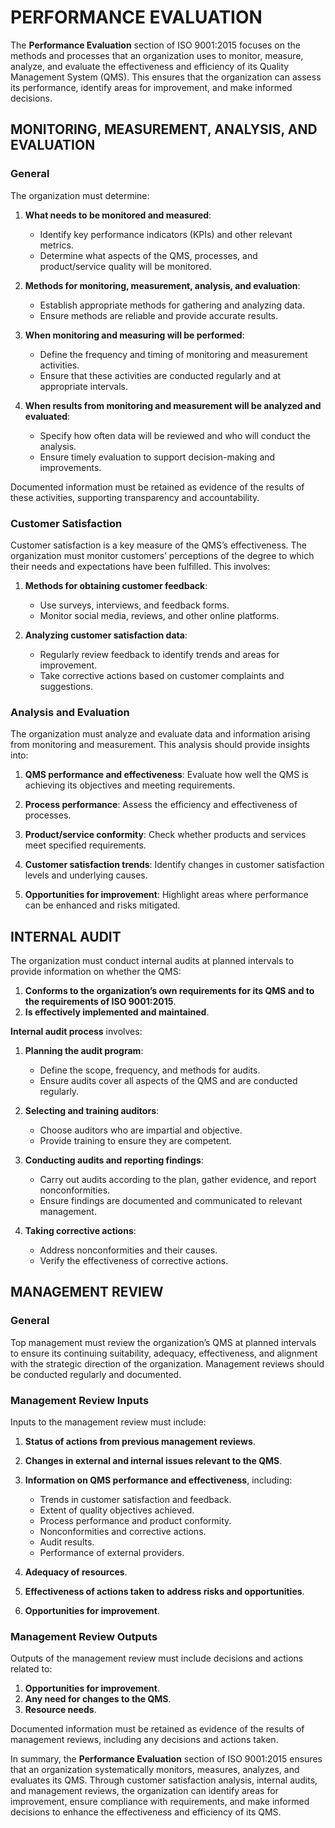 # PERFORMANCE EVALUATION

The **Performance Evaluation** section of ISO 9001:2015 focuses on the methods and processes that an organization uses to monitor, measure, analyze, and evaluate the effectiveness and efficiency of its Quality Management System (QMS). This ensures that the organization can assess its performance, identify areas for improvement, and make informed decisions.

## MONITORING, MEASUREMENT, ANALYSIS, AND EVALUATION

### General

The organization must determine:

1. **What needs to be monitored and measured**:

   * Identify key performance indicators (KPIs) and other relevant metrics.
   * Determine what aspects of the QMS, processes, and product/service quality will be monitored.

2. **Methods for monitoring, measurement, analysis, and evaluation**:

   * Establish appropriate methods for gathering and analyzing data.
   * Ensure methods are reliable and provide accurate results.

3. **When monitoring and measuring will be performed**:

   * Define the frequency and timing of monitoring and measurement activities.
   * Ensure that these activities are conducted regularly and at appropriate intervals.

4. **When results from monitoring and measurement will be analyzed and evaluated**:

   * Specify how often data will be reviewed and who will conduct the analysis.
   * Ensure timely evaluation to support decision-making and improvements.

Documented information must be retained as evidence of the results of these activities, supporting transparency and accountability.

### Customer Satisfaction

Customer satisfaction is a key measure of the QMS’s effectiveness. The organization must monitor customers’ perceptions of the degree to which their needs and expectations have been fulfilled. This involves:

1. **Methods for obtaining customer feedback**:

   * Use surveys, interviews, and feedback forms.
   * Monitor social media, reviews, and other online platforms.

2. **Analyzing customer satisfaction data**:

   * Regularly review feedback to identify trends and areas for improvement.
   * Take corrective actions based on customer complaints and suggestions.

### Analysis and Evaluation

The organization must analyze and evaluate data and information arising from monitoring and measurement. This analysis should provide insights into:

1. **QMS performance and effectiveness**: Evaluate how well the QMS is achieving its objectives and meeting requirements.

2. **Process performance**: Assess the efficiency and effectiveness of processes.

3. **Product/service conformity**: Check whether products and services meet specified requirements.

4. **Customer satisfaction trends**: Identify changes in customer satisfaction levels and underlying causes.

5. **Opportunities for improvement**: Highlight areas where performance can be enhanced and risks mitigated.

## INTERNAL AUDIT

The organization must conduct internal audits at planned intervals to provide information on whether the QMS:

1. **Conforms to the organization’s own requirements for its QMS and to the requirements of ISO 9001:2015**.
2. **Is effectively implemented and maintained**.

**Internal audit process** involves:

1. **Planning the audit program**:

   * Define the scope, frequency, and methods for audits.
   * Ensure audits cover all aspects of the QMS and are conducted regularly.

2. **Selecting and training auditors**:

   * Choose auditors who are impartial and objective.
   * Provide training to ensure they are competent.

3. **Conducting audits and reporting findings**:

   * Carry out audits according to the plan, gather evidence, and report nonconformities.
   * Ensure findings are documented and communicated to relevant management.

4. **Taking corrective actions**:

   * Address nonconformities and their causes.
   * Verify the effectiveness of corrective actions.

## MANAGEMENT REVIEW

### General

Top management must review the organization’s QMS at planned intervals to ensure its continuing suitability, adequacy, effectiveness, and alignment with the strategic direction of the organization. Management reviews should be conducted regularly and documented.

### Management Review Inputs

Inputs to the management review must include:

1. **Status of actions from previous management reviews**.

2. **Changes in external and internal issues relevant to the QMS**.

3. **Information on QMS performance and effectiveness**, including:

   * Trends in customer satisfaction and feedback.
   * Extent of quality objectives achieved.
   * Process performance and product conformity.
   * Nonconformities and corrective actions.
   * Audit results.
   * Performance of external providers.

4. **Adequacy of resources**.

5. **Effectiveness of actions taken to address risks and opportunities**.

6. **Opportunities for improvement**.

### Management Review Outputs

Outputs of the management review must include decisions and actions related to:

1. **Opportunities for improvement**.
2. **Any need for changes to the QMS**.
3. **Resource needs**.

Documented information must be retained as evidence of the results of management reviews, including any decisions and actions taken.

In summary, the **Performance Evaluation** section of ISO 9001:2015 ensures that an organization systematically monitors, measures, analyzes, and evaluates its QMS. Through customer satisfaction analysis, internal audits, and management reviews, the organization can identify areas for improvement, ensure compliance with requirements, and make informed decisions to enhance the effectiveness and efficiency of its QMS.
